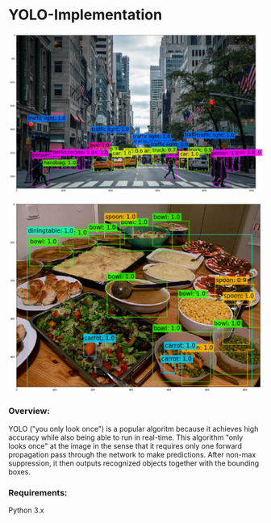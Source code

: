 # YOLO-Implementation

![alt text](https://github.com/Asif1405/YOLO-Implementation/blob/master/city.png)

![alt text](https://github.com/Asif1405/YOLO-Implementation/blob/master/food.png)


### Overview:
YOLO ("you only look once") is a popular algoritm because it achieves high accuracy while also being able to run in real-time. This algorithm "only looks once" at the image in the sense that it requires only one forward propagation pass through the network to make predictions. After non-max suppression, it then outputs recognized objects together with the bounding boxes.

### Requirements:
Python 3.x
